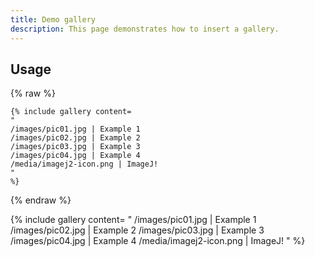 ```yaml
---
title: Demo gallery
description: This page demonstrates how to insert a gallery.
---
```


## Usage

{% raw %}
```
{% include gallery content=
"
/images/pic01.jpg | Example 1
/images/pic02.jpg | Example 2
/images/pic03.jpg | Example 3
/images/pic04.jpg | Example 4
/media/imagej2-icon.png | ImageJ!
"
%}
```
{% endraw %}

{% include gallery content=
"
/images/pic01.jpg | Example 1
/images/pic02.jpg | Example 2
/images/pic03.jpg | Example 3
/images/pic04.jpg | Example 4
/media/imagej2-icon.png | ImageJ!
"
%}
